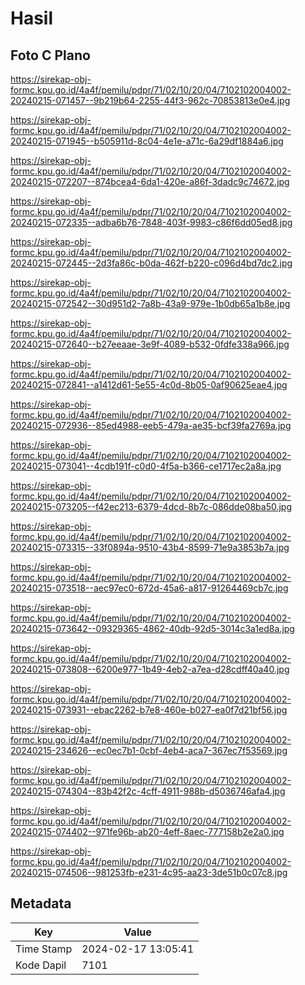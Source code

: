 # Hasil

## Foto C Plano

https://sirekap-obj-formc.kpu.go.id/4a4f/pemilu/pdpr/71/02/10/20/04/7102102004002-20240215-071457--9b219b64-2255-44f3-962c-70853813e0e4.jpg

https://sirekap-obj-formc.kpu.go.id/4a4f/pemilu/pdpr/71/02/10/20/04/7102102004002-20240215-071945--b505911d-8c04-4e1e-a71c-6a29df1884a6.jpg

https://sirekap-obj-formc.kpu.go.id/4a4f/pemilu/pdpr/71/02/10/20/04/7102102004002-20240215-072207--874bcea4-6da1-420e-a86f-3dadc9c74672.jpg

https://sirekap-obj-formc.kpu.go.id/4a4f/pemilu/pdpr/71/02/10/20/04/7102102004002-20240215-072335--adba6b76-7848-403f-9983-c86f6dd05ed8.jpg

https://sirekap-obj-formc.kpu.go.id/4a4f/pemilu/pdpr/71/02/10/20/04/7102102004002-20240215-072445--2d3fa86c-b0da-462f-b220-c096d4bd7dc2.jpg

https://sirekap-obj-formc.kpu.go.id/4a4f/pemilu/pdpr/71/02/10/20/04/7102102004002-20240215-072542--30d951d2-7a8b-43a9-979e-1b0db65a1b8e.jpg

https://sirekap-obj-formc.kpu.go.id/4a4f/pemilu/pdpr/71/02/10/20/04/7102102004002-20240215-072640--b27eeaae-3e9f-4089-b532-0fdfe338a966.jpg

https://sirekap-obj-formc.kpu.go.id/4a4f/pemilu/pdpr/71/02/10/20/04/7102102004002-20240215-072841--a1412d61-5e55-4c0d-8b05-0af90625eae4.jpg

https://sirekap-obj-formc.kpu.go.id/4a4f/pemilu/pdpr/71/02/10/20/04/7102102004002-20240215-072936--85ed4988-eeb5-479a-ae35-bcf39fa2769a.jpg

https://sirekap-obj-formc.kpu.go.id/4a4f/pemilu/pdpr/71/02/10/20/04/7102102004002-20240215-073041--4cdb191f-c0d0-4f5a-b366-ce1717ec2a8a.jpg

https://sirekap-obj-formc.kpu.go.id/4a4f/pemilu/pdpr/71/02/10/20/04/7102102004002-20240215-073205--f42ec213-6379-4dcd-8b7c-086dde08ba50.jpg

https://sirekap-obj-formc.kpu.go.id/4a4f/pemilu/pdpr/71/02/10/20/04/7102102004002-20240215-073315--33f0894a-9510-43b4-8599-71e9a3853b7a.jpg

https://sirekap-obj-formc.kpu.go.id/4a4f/pemilu/pdpr/71/02/10/20/04/7102102004002-20240215-073518--aec97ec0-672d-45a6-a817-91264469cb7c.jpg

https://sirekap-obj-formc.kpu.go.id/4a4f/pemilu/pdpr/71/02/10/20/04/7102102004002-20240215-073642--09329365-4862-40db-92d5-3014c3a1ed8a.jpg

https://sirekap-obj-formc.kpu.go.id/4a4f/pemilu/pdpr/71/02/10/20/04/7102102004002-20240215-073808--6200e977-1b49-4eb2-a7ea-d28cdff40a40.jpg

https://sirekap-obj-formc.kpu.go.id/4a4f/pemilu/pdpr/71/02/10/20/04/7102102004002-20240215-073931--ebac2262-b7e8-460e-b027-ea0f7d21bf56.jpg

https://sirekap-obj-formc.kpu.go.id/4a4f/pemilu/pdpr/71/02/10/20/04/7102102004002-20240215-234626--ec0ec7b1-0cbf-4eb4-aca7-367ec7f53569.jpg

https://sirekap-obj-formc.kpu.go.id/4a4f/pemilu/pdpr/71/02/10/20/04/7102102004002-20240215-074304--83b42f2c-4cff-4911-988b-d5036746afa4.jpg

https://sirekap-obj-formc.kpu.go.id/4a4f/pemilu/pdpr/71/02/10/20/04/7102102004002-20240215-074402--971fe96b-ab20-4eff-8aec-777158b2e2a0.jpg

https://sirekap-obj-formc.kpu.go.id/4a4f/pemilu/pdpr/71/02/10/20/04/7102102004002-20240215-074506--981253fb-e231-4c95-aa23-3de51b0c07c8.jpg


## Metadata

| Key        | Value               |
| ---------- | ------------------- |
| Time Stamp | 2024-02-17 13:05:41 |
| Kode Dapil | 7101                |



